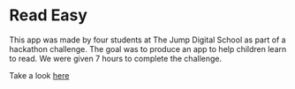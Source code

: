 # Read Easy

This app was made by four students at The Jump Digital School as part of a hackathon challenge. The goal was to produce an app to help children learn to read. We were given 7 hours to complete the challenge.

Take a look [here](https://ft1-hackathon.netlify.app)
